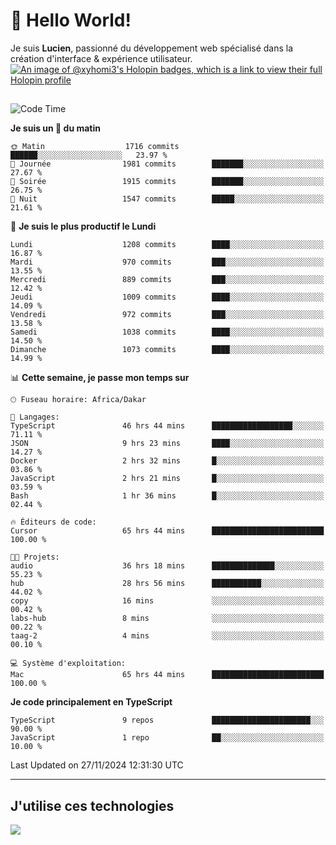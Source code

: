 # 👋 Hello World!

Je suis **Lucien**, passionné du développement web spécialisé dans la création d'interface & expérience utilisateur.
[![An image of @xyhomi3's Holopin badges, which is a link to view their full Holopin profile](https://holopin.me/xyhomi3)](https://holopin.io/@xyhomi3)

##

<!--START_SECTION:waka-->
![Code Time](http://img.shields.io/badge/Code%20Time-2%2C632%20hrs%2058%20mins-blue)

**Je suis un 🐤 du matin** 

```text
🌞 Matin                  1716 commits        ██████░░░░░░░░░░░░░░░░░░░   23.97 % 
🌆 Journée                1981 commits        ███████░░░░░░░░░░░░░░░░░░   27.67 % 
🌃 Soirée                 1915 commits        ███████░░░░░░░░░░░░░░░░░░   26.75 % 
🌙 Nuit                   1547 commits        █████░░░░░░░░░░░░░░░░░░░░   21.61 % 
```
📅 **Je suis le plus productif le Lundi** 

```text
Lundi                    1208 commits        ████░░░░░░░░░░░░░░░░░░░░░   16.87 % 
Mardi                    970 commits         ███░░░░░░░░░░░░░░░░░░░░░░   13.55 % 
Mercredi                 889 commits         ███░░░░░░░░░░░░░░░░░░░░░░   12.42 % 
Jeudi                    1009 commits        ████░░░░░░░░░░░░░░░░░░░░░   14.09 % 
Vendredi                 972 commits         ███░░░░░░░░░░░░░░░░░░░░░░   13.58 % 
Samedi                   1038 commits        ████░░░░░░░░░░░░░░░░░░░░░   14.50 % 
Dimanche                 1073 commits        ████░░░░░░░░░░░░░░░░░░░░░   14.99 % 
```


📊 **Cette semaine, je passe mon temps sur** 

```text
🕑︎ Fuseau horaire: Africa/Dakar

💬 Langages: 
TypeScript               46 hrs 44 mins      ██████████████████░░░░░░░   71.11 % 
JSON                     9 hrs 23 mins       ████░░░░░░░░░░░░░░░░░░░░░   14.27 % 
Docker                   2 hrs 32 mins       █░░░░░░░░░░░░░░░░░░░░░░░░   03.86 % 
JavaScript               2 hrs 21 mins       █░░░░░░░░░░░░░░░░░░░░░░░░   03.59 % 
Bash                     1 hr 36 mins        █░░░░░░░░░░░░░░░░░░░░░░░░   02.44 % 

🔥 Éditeurs de code: 
Cursor                   65 hrs 44 mins      █████████████████████████   100.00 % 

🐱‍💻 Projets: 
audio                    36 hrs 18 mins      ██████████████░░░░░░░░░░░   55.23 % 
hub                      28 hrs 56 mins      ███████████░░░░░░░░░░░░░░   44.02 % 
copy                     16 mins             ░░░░░░░░░░░░░░░░░░░░░░░░░   00.42 % 
labs-hub                 8 mins              ░░░░░░░░░░░░░░░░░░░░░░░░░   00.22 % 
taag-2                   4 mins              ░░░░░░░░░░░░░░░░░░░░░░░░░   00.10 % 

💻 Système d'exploitation: 
Mac                      65 hrs 44 mins      █████████████████████████   100.00 % 
```

**Je code principalement en TypeScript** 

```text
TypeScript               9 repos             ██████████████████████░░░   90.00 % 
JavaScript               1 repo              ██░░░░░░░░░░░░░░░░░░░░░░░   10.00 % 
```




 Last Updated on 27/11/2024 12:31:30 UTC
<!--END_SECTION:waka-->
---

## J'utilise ces technologies

<p align="left">
  <a href="https://skillicons.dev">
    <img src="https://skillicons.dev/icons?i=ts,js,md,scss,tailwind,react,docker,express,astro,vite,nextjs,vercel,figma,ableton" />
  </a>
</p>

